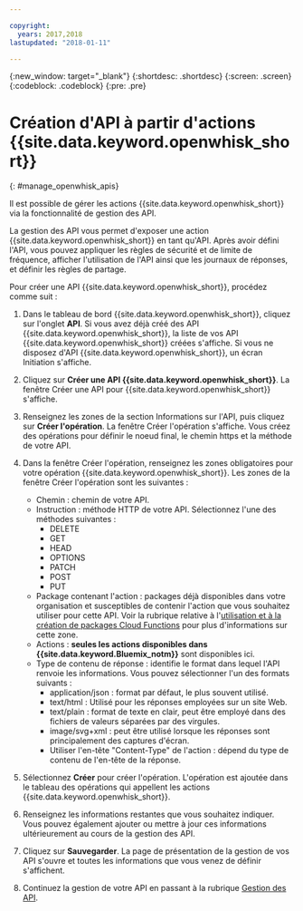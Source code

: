 ```yaml
---

copyright:
  years: 2017,2018
lastupdated: "2018-01-11"

---
```



{:new_window: target="_blank"}
{:shortdesc: .shortdesc}
{:screen: .screen}
{:codeblock: .codeblock}
{:pre: .pre}

# Création d'API à partir d'actions {{site.data.keyword.openwhisk_short}}
{: #manage_openwhisk_apis}

Il est possible de gérer les actions {{site.data.keyword.openwhisk_short}} via la fonctionnalité de gestion des API.

La gestion des API vous permet d'exposer une action {{site.data.keyword.openwhisk_short}} en tant qu'API. Après avoir défini l'API, vous pouvez appliquer les règles de sécurité et de limite de fréquence, afficher l'utilisation de l'API ainsi que les journaux de réponses, et définir les règles de partage.  

Pour créer une API {{site.data.keyword.openwhisk_short}}, procédez comme suit :

1. Dans le tableau de bord {{site.data.keyword.openwhisk_short}}, cliquez sur l'onglet **API**. Si vous avez déjà créé des API {{site.data.keyword.openwhisk_short}}, la liste de vos API {{site.data.keyword.openwhisk_short}} créées s'affiche. Si vous ne disposez d'API {{site.data.keyword.openwhisk_short}}, un écran Initiation s'affiche. 
2. Cliquez sur **Créer une API {{site.data.keyword.openwhisk_short}}**. La fenêtre Créer une API pour {{site.data.keyword.openwhisk_short}} s'affiche. 
3. Renseignez les zones de la section Informations sur l'API, puis cliquez sur **Créer l'opération**. La fenêtre Créer l'opération s'affiche. Vous créez des opérations pour définir le noeud final, le chemin https et la méthode de votre API.
4. Dans la fenêtre Créer l'opération, renseignez les zones obligatoires pour votre opération {{site.data.keyword.openwhisk_short}}. Les zones de la fenêtre Créer l'opération sont les suivantes :

    * Chemin : chemin de votre API. 
    * Instruction : méthode HTTP de votre API. Sélectionnez l'une des méthodes suivantes :
	    * DELETE
		* GET
		* HEAD
		* OPTIONS
		* PATCH
		* POST
		* PUT
	* Package contenant l'action : packages déjà disponibles dans votre organisation et susceptibles de contenir l'action que vous souhaitez utiliser pour cette API. Voir la rubrique relative à l'[utilisation et à la création de packages Cloud Functions](../openwhisk/openwhisk_packages.html) pour plus d'informations sur cette zone.
	* Actions : **seules les actions disponibles dans {{site.data.keyword.Bluemix_notm}}** sont disponibles ici.
	* Type de contenu de réponse : identifie le format dans lequel l'API renvoie les informations. Vous pouvez sélectionner l'un des formats suivants :
	    * application/json : format par défaut, le plus souvent utilisé.
		* text/html : Utilisé pour les réponses employées sur un site Web.
		* text/plain : format de texte en clair, peut être employé dans des fichiers de valeurs séparées par des virgules.
		* image/svg+xml : peut être utilisé lorsque les réponses sont principalement des captures d'écran.
		* Utiliser l'en-tête "Content-Type" de l'action : dépend du type de contenu de l'en-tête de la réponse. 
	
5. Sélectionnez **Créer** pour créer l'opération. L'opération est ajoutée dans le tableau des opérations qui appellent les actions {{site.data.keyword.openwhisk_short}}.
5. Renseignez les informations restantes que vous souhaitez indiquer. Vous pouvez également ajouter ou mettre à jour ces informations ultérieurement au cours de la gestion des API.
6. Cliquez sur **Sauvegarder**. La page de présentation de la gestion de vos API s'ouvre et toutes les informations que vous venez de définir s'affichent.
7. Continuez la gestion de votre API en passant à la rubrique [Gestion des API](manage_apis.html).

